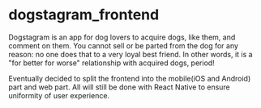 # dogstagram_frontend

Dogstagram is an app for dog lovers to acquire dogs, like them, and comment on them. You cannot sell or be parted from the dog for any reason: no one does that to a very loyal best friend. In other words, it is a "for better for worse" relationship with acquired dogs, period!

Eventually decided to split the frontend into the mobile(iOS and Android) part and web part. All will still be done with React Native to ensure uniformity of user experience.
